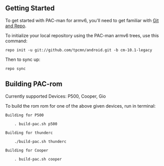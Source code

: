 Getting Started
---------------

To get started with PAC-man for armv6, you'll need to get
familiar with [Git and Repo](http://source.android.com/download/using-repo).

To initialize your local repository using the PAC-man armv6 trees, use this command:

    repo init -u git://github.com/tpcmn/android.git -b cm-10.1-legacy

Then to sync up:

    repo sync
	

Building PAC-rom
----------------

Currently supported Devices: P500, Cooper, Gio

To build the rom rom for one of the above given devices, run in terminal:

	Building for P500
		
		. build-pac.sh p500
		
	Building for thunderc
	 
		./build-pac.sh thunderc
		
	Building for Cooper
	
		. build-pac.sh cooper
